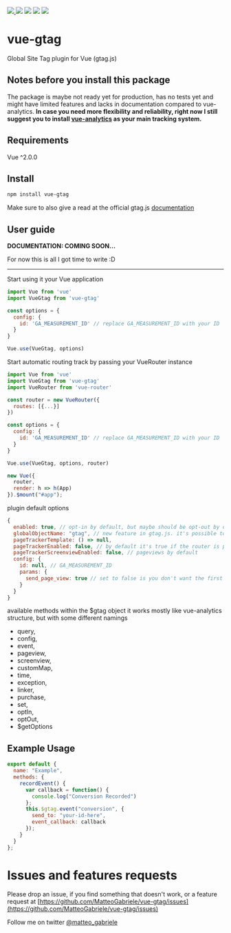 <p>
<a href="https://badge.fury.io/js/vue-gtag">
 <img src="https://badge.fury.io/js/vue-gtag.svg" />
<a/>

 <img src="https://img.shields.io/badge/size-2.07kB-brightgreen.svg" />
 <img src="https://travis-ci.com/MatteoGabriele/vue-gtag.svg?branch=master" />
 <a href="https://codeclimate.com/github/MatteoGabriele/vue-gtag/maintainability"><img src="https://api.codeclimate.com/v1/badges/889f91b065ffc8740082/maintainability" /></a>
 <a href="https://codeclimate.com/github/MatteoGabriele/vue-gtag/test_coverage"><img src="https://api.codeclimate.com/v1/badges/889f91b065ffc8740082/test_coverage" /></a>
</p>


# vue-gtag

Global Site Tag plugin for Vue (gtag.js)

## Notes before you install this package
The package is maybe not ready yet for production, has no tests yet and might have limited features and lacks in documentation compared to vue-analytics.
**In case you need more flexibility and reliability, right now I still suggest you to install [vue-analytics](https://github.com/MatteoGabriele/vue-analytics) as your main tracking system.**

## Requirements

Vue ^2.0.0

## Install

```bash
npm install vue-gtag
```


Make sure to also give a read at the official gtag.js [documentation](https://developers.google.com/analytics/devguides/collection/gtagjs)

## User guide

**DOCUMENTATION: COMING SOON...**

For now this is all I got time to write :D

----- 

Start using it your Vue application
```js
import Vue from 'vue'
import VueGtag from 'vue-gtag'

const options = {
  config: {
    id: 'GA_MEASUREMENT_ID' // replace GA_MEASUREMENT_ID with your ID
  }
}

Vue.use(VueGtag, options)
```

Start automatic routing track by passing your VueRouter instance

```js
import Vue from 'vue'
import VueGtag from 'vue-gtag'
import VueRouter from 'vue-router'

const router = new VueRouter({
  routes: [{...}]
})

const options = {
  config: {
    id: 'GA_MEASUREMENT_ID' // replace GA_MEASUREMENT_ID with your ID
  }
}

Vue.use(VueGtag, options, router)

new Vue({
  router,
  render: h => h(App)
}).$mount("#app");
```

plugin default options

```js
{
  enabled: true, // opt-in by default, but maybe should be opt-out by default #GDPR
  globalObjectName: "gtag", // new feature in gtag.js. it's possible to change global object name
  pageTrackerTemplate: () => null,
  pageTrackerEnabled: false, // by default it's true if the router is passed
  pageTrackerScreenviewEnabled: false, // pageviews by default
  config: {
    id: null, // GA_MEASUREMENT_ID
    params: {
      send_page_view: true // set to false is you don't want the first hit on landing
    }
  }
}
```

available methods within the $gtag object
it works mostly like vue-analytics structure, but with some different namings

- query,
- config,
- event,
- pageview,
- screenview,
- customMap,
- time,
- exception,
- linker,
- purchase,
- set,
- optIn,
- optOut,
- $getOptions

## Example Usage

```js
export default {
  name: "Example",
  methods: {
    recordEvent() {
      var callback = function() {
        console.log("Conversion Recorded")
      };
      this.$gtag.event("conversion", {
        send_to: "your-id-here",
        event_callback: callback
      });
    }
  }
};
```

# Issues and features requests

Please drop an issue, if you find something that doesn't work, or a feature request at [https://github.com/MatteoGabriele/vue-gtag/issues](https://github.com/MatteoGabriele/vue-gtag/issues)

Follow me on twitter [@matteo\_gabriele](https://twitter.com/matteo_gabriele)
